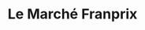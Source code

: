 ---
title: "Le Marché Franprix"
url: /le-perreux-sur-marne/le-marche-franprix-avenue-pierre-brossolette/
shop: Lebensmittel
---